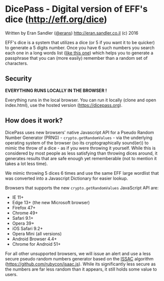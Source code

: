 # DicePass - Digital version of EFF's dice (http://eff.org/dice)
Written by Eran Sandler ([@erans](https://twitter.com/erans)) http://eran.sandler.co.il (c) 2016

EFF's dice is a system that utilizes a dice (or 5 if you want it to be quicker) to generate a 5 digits number. Once you have 6 such numbers you search each one in a long words list ([like this one](https://www.eff.org/files/2016/07/18/eff_large_wordlist.txt)) which helps you to generate a passphrase that you can (more easily) remember than a random set of characters.

## Security
**EVERYTHING RUNS LOCALLY IN THE BROWSER !**

Everything runs in the local browser. You can run it locally (clone and open index.html), use the hosted version (https://dicepass.org).

## How does it work?
DicePass uses new browsers' native Javascript API for a Pseudo Random Number Generator (PRNG) - ```crypto.getRandomValues``` -  via the underlying operating system of the browser (so its cryptographically sound(er)) to mimic the throw of a dice - as if you were throwing it yourself. While this is considered by most people as less satisfying than throwing dices around, it generates results that are safe enough yet rememberable (not to mention it takes a lot less time).

We mimic throwing 5 dices 6 times and use the same EFF large wordlist that was converted into a Javascript Dictionary for easier lookup.

Browsers that supports the new ```crypto.getRandomValues``` JavaScript API are:
- IE 11+
- Edge 13+ (the new Microsoft browser)
- Firefox 47+
- Chrome 49+
- Safari 9.1+
- Opera 39+
- iOS Safari 9.2+
- Opera Mini (all versions)
- Android Browser 4.4+
- Chrome for Android 51+

For all other unsupported browsers, we will issue an alert and use a less secure pseudo random numbers generator based on the [ISSAC](http://www.burtleburtle.net/bob/rand/isaac.html) algorithm (https://github.com/rubycon/isaac.js). While its significantly less secure as the numbers are far less random than it appears, it still holds some value to users.
